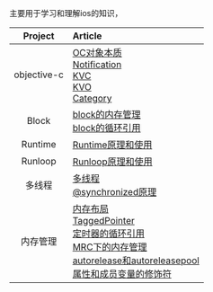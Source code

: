 主要用于学习和理解ios的知识，

| Project | Article |
|:-------:|:------|
| objective-c | [OC对象本质](objective-c/OC对象本质.md) <br> [Notification](objective-c/Notification.md) <br> [KVC](objective-c/KVC.md) <br> [KVO](objective-c/KVO.md) <br> [Category](objective-c/Category.md) |
| Block | [block的内存管理](block/block的内存管理.md) <br> [block的循环引用](block/block的循环引用.md) |
| Runtime | [Runtime原理和使用](runtime/Runtime原理和使用.md) |
| Runloop | [Runloop原理和使用](runloop/Runloop原理和使用.md) |
| 多线程 | [多线程](multi-threading/多线程.md) <br> [@synchronized原理](multi-threading/synchronized.md) |
| 内存管理 | [内存布局](memory-management/内存布局.md) <br> [TaggedPointer](memory-management/TaggedPointer.md) <br> [定时器的循环引用](memory-management/定时器的循环引用.md) <br> [MRC下的内存管理](memory-management/MRC下的内存管理.md) <br> [autorelease和autoreleasepool](memory-management/autorelease和autoreleasepool.md) <br> [属性和成员变量的修饰符](memory-management/属性和成员变量的修饰符.md) |